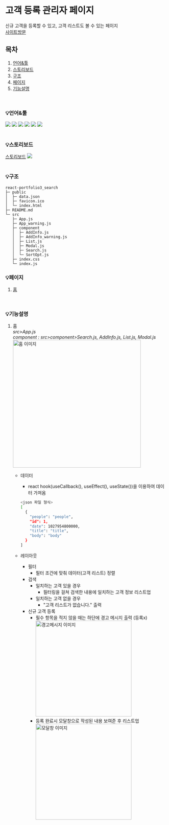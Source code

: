 # 고객 등록 관리자 페이지
신규 고객을 등록할 수 있고, 고객 리스트도 볼 수 있는 페이지<br />
[사이트방문](http://ys-react-search.s3-website.ap-northeast-2.amazonaws.com/)
## 목차
1. [언어&#x0026;툴](#언어&툴)
2. [스토리보드](#스토리보드)
3. [구조](#구조)
4. [페이지](#페이지)
5. [기능설명](#기능설명)

<br />

### 💡언어&#x0026;툴
<img src="https://img.shields.io/badge/HTML5-E34F26?style=E34F26&logo=HTML5&logoColor=fff"/> <img src="https://img.shields.io/badge/CSS3-1572B6?style=1572B6&logo=CSS3&logoColor=fff"/> <img src="https://img.shields.io/badge/JavaScript-F7DF1E?style=F7DF1E&logo=JavaScript&logoColor=333"/> <img src="https://img.shields.io/badge/Node.js-339933?style=339933&logo=Node.js&logoColor=fff"/> <img src="https://img.shields.io/badge/npm-CB3837?style=CB3837&logo=npm&logoColor=fff"/> <img src="https://img.shields.io/badge/React-61DAFB?style=61DAFB&logo=React&logoColor=fff"/>
<br />
<br />

### 💡스토리보드
[스토리보드](https://www.figma.com/file/Sh4UZ9r6Pc3D4PBtzcGskz/%EB%A6%AC%EC%95%A1%ED%8A%B8%ED%8F%AC%ED%8A%B8%ED%8F%B4%EB%A6%AC%EC%98%A43-%EA%B3%A0%EA%B0%9D%EB%93%B1%EB%A1%9D%EC%82%AC%EC%9D%B4%ED%8A%B8?node-id=0-1&t=dFcNVjVofquQM7s6-0)
<img src="https://img.shields.io/badge/figma-F24E1E?style=000000&logo=figma&logoColor=fff"/>
<br />
<br />

### 💡구조
```
react-portfolio3_search
├─ public
│  ├─ data.json
│  ├─ favicon.ico
│  └─ index.html
├─ README.md
└─ src
   ├─ App.js
   ├─ App_warning.js
   ├─ component
   │  ├─ AddInfo.js
   │  ├─ AddInfo_warning.js
   │  ├─ List.js
   │  ├─ Modal.js
   │  ├─ Search.js
   │  └─ SortOpt.js
   ├─ index.css
   └─ index.js

```

### 💡페이지
  1. [홈](#1-홈)
<br />

### 💡기능설명
  1. 홈<br />
    *src>App.js*<br />
    *component : src>component>Search.js, AddInfo.js, List.js, Modal.js*
    <br />
    <img src="https://ys-react-search.s3.ap-northeast-2.amazonaws.com/git/main.png" alt="홈 이미지" width="400" />
      - 데이터
        - react hook(useCallback(), useEffect(), useState())을 이용하여 데이터 가져옴

        ```bash
        <json 파일 형식>
        [
          {
            "people": "people",
            "id": 1,
            "date": 1027954800000,
            "title": "title",
            "body": "body"
          }
        ]
        ```

      - 레이아웃
        - 필터
          - 필터 조건에 맞춰 데이터(고객 리스트) 정렬
        - 검색
          - 일치하는 고객 있을 경우
            - 필터링을 걸쳐 검색한 내용에 일치하는 고객 정보 리스트업
          - 일치하는 고객 없을 경우
            - "고객 리스트가 없습니다." 출력
        - 신규 고객 등록
          - 필수 항목을 적지 않을 때는 하단에 경고 메시지 출력 (등록x)
            <img src="https://ys-react-search.s3.ap-northeast-2.amazonaws.com/git/warning.png" alt="경고메시지 이미지" width="300" />
          - 등록 완료시 모달창으로 작성된 내용 보여준 후 리스트업
            <img src="https://ys-react-search.s3.ap-northeast-2.amazonaws.com/git/modal.png" alt="모달창 이미지" width="300" />